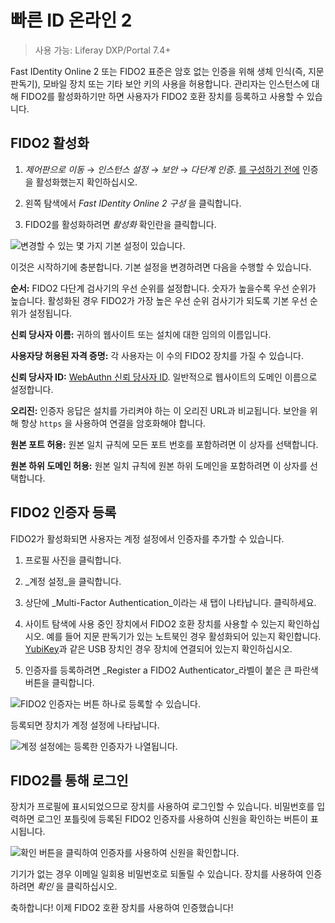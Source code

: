 # 빠른 ID 온라인 2

> 사용 가능: Liferay DXP/Portal 7.4+

Fast IDentity Online 2 또는 FIDO2 표준은 암호 없는 인증을 위해 생체 인식(즉, 지문 판독기), 모바일 장치 또는 기타 보안 키의 사용을 허용합니다. 관리자는 인스턴스에 대해 FIDO2를 활성화하기만 하면 사용자가 FIDO2 호환 장치를 등록하고 사용할 수 있습니다.

## FIDO2 활성화

1. _제어판으로 이동_ &rarr; _인스턴스 설정_ &rarr; _보안_ &rarr; _다단계 인증_. [를 구성하기 전에](./using-multi-factor-authentication.md) 인증을 활성화했는지 확인하십시오.

1. 왼쪽 탐색에서 _Fast IDentity Online 2 구성_ 을 클릭합니다.

1. FIDO2를 활성화하려면 _활성화_ 확인란을 클릭합니다.

![변경할 수 있는 몇 가지 기본 설정이 있습니다.](./fast-identity-online-2/images/01.png)

이것은 시작하기에 충분합니다. 기본 설정을 변경하려면 다음을 수행할 수 있습니다.

**순서:** FIDO2 다단계 검사기의 우선 순위를 설정합니다. 숫자가 높을수록 우선 순위가 높습니다. 활성화된 경우 FIDO2가 가장 높은 우선 순위 검사기가 되도록 기본 우선 순위가 설정됩니다.

**신뢰 당사자 이름:** 귀하의 웹사이트 또는 설치에 대한 임의의 이름입니다.

**사용자당 허용된 자격 증명:** 각 사용자는 이 수의 FIDO2 장치를 가질 수 있습니다.

**신뢰 당사자 ID:** [WebAuthn 신뢰 당사자 ID](https://www.w3.org/TR/webauthn-2/#relying-party). 일반적으로 웹사이트의 도메인 이름으로 설정합니다.

**오리진:** 인증자 응답은 설치를 가리켜야 하는 이 오리진 URL과 비교됩니다. 보안을 위해 항상 `https` 을 사용하여 연결을 암호화해야 합니다.

**원본 포트 허용:** 원본 일치 규칙에 모든 포트 번호를 포함하려면 이 상자를 선택합니다.

**원본 하위 도메인 허용:** 원본 일치 규칙에 원본 하위 도메인을 포함하려면 이 상자를 선택합니다.

## FIDO2 인증자 등록

FIDO2가 활성화되면 사용자는 계정 설정에서 인증자를 추가할 수 있습니다.

1. 프로필 사진을 클릭합니다.

1. _계정 설정_을 클릭합니다.

1. 상단에 _Multi-Factor Authentication_이라는 새 탭이 나타납니다. 클릭하세요.

1. 사이트 탐색에 사용 중인 장치에서 FIDO2 호환 장치를 사용할 수 있는지 확인하십시오. 예를 들어 지문 판독기가 있는 노트북인 경우 활성화되어 있는지 확인합니다. [YubiKey](https://www.yubico.com)과 같은 USB 장치인 경우 장치에 연결되어 있는지 확인하십시오.

1. 인증자를 등록하려면 _Register a FIDO2 Authenticator_라벨이 붙은 큰 파란색 버튼을 클릭합니다.

![FIDO2 인증자는 버튼 하나로 등록할 수 있습니다.](./fast-identity-online-2/images/02.png)

등록되면 장치가 계정 설정에 나타납니다.

![계정 설정에는 등록한 인증자가 나열됩니다.](./fast-identity-online-2/images/03.png)

## FIDO2를 통해 로그인

장치가 프로필에 표시되었으므로 장치를 사용하여 로그인할 수 있습니다. 비밀번호를 입력하면 로그인 포틀릿에 등록된 FIDO2 인증자를 사용하여 신원을 확인하는 버튼이 표시됩니다.

![확인 버튼을 클릭하여 인증자를 사용하여 신원을 확인합니다.](./fast-identity-online-2/images/04.png)

기기가 없는 경우 이메일 일회용 비밀번호로 되돌릴 수 있습니다. 장치를 사용하여 인증하려면 _확인_ 을 클릭하십시오.

축하합니다! 이제 FIDO2 호환 장치를 사용하여 인증했습니다! 
